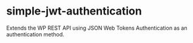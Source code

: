 # simple-jwt-authentication
Extends the WP REST API using JSON Web Tokens Authentication as an authentication method.
